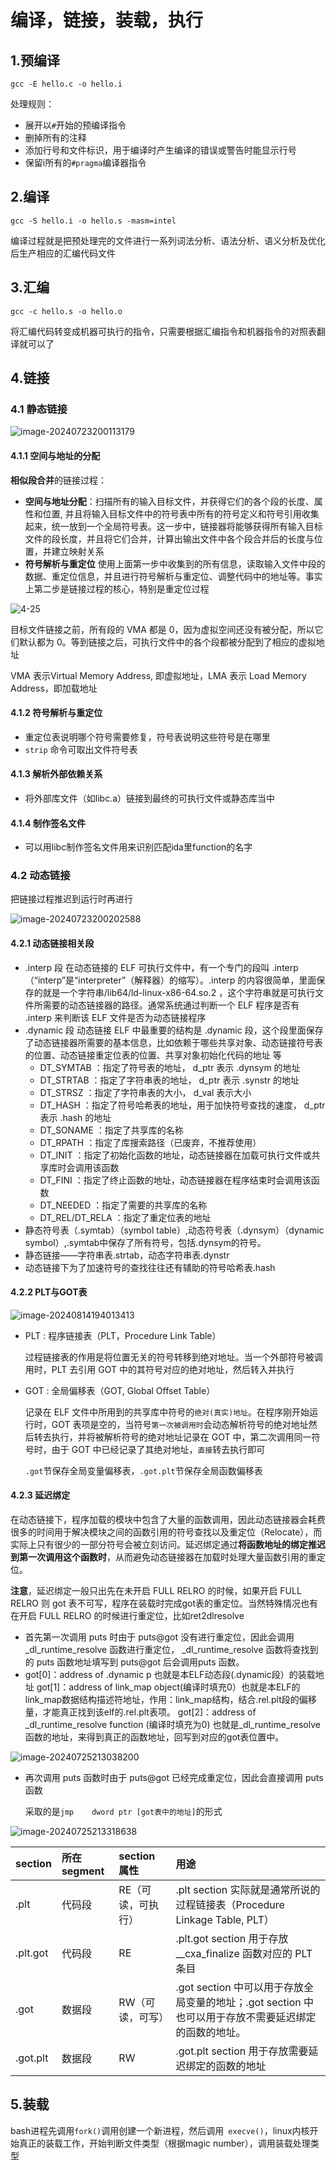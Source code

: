 #  编译，链接，装载，执行



## 1.预编译

```shell
gcc -E hello.c -o hello.i
```

处理规则：

* 展开以`#`开始的预编译指令
* 删掉所有的注释
* 添加行号和文件标识，用于编译时产生编译的错误或警告时能显示行号
* 保留i所有的`#pragma`编译器指令



## 2.编译

```shell
gcc -S hello.i -o hello.s -masm=intel
```

编译过程就是把预处理完的文件进行一系列词法分析、语法分析、语义分析及优化后生产相应的汇编代码文件



## 3.汇编

```shell
gcc -c hello.s -o hello.o
```

将汇编代码转变成机器可执行的指令，只需要根据汇编指令和机器指令的对照表翻译就可以了



## 4.链接

### 4.1 静态链接

![image-20240723200113179](./assets/7.编译，链接，装载，执行/image-20240723200113179.png)

#### 4.1.1 空间与地址的分配

**相似段合并**的链接过程：

* **空间与地址分配**：扫描所有的输入目标文件，并获得它们的各个段的长度、属性和位置,  并且将输入目标文件中的符号表中所有的符号定义和符号引用收集起来，统一放到一个全局符号表。这一步中，链接器将能够获得所有输入目标文件的段长度，并且将它们合并，计算出输出文件中各个段合并后的长度与位置，并建立映射关系
* **符号解析与重定位** 使用上面第一步中收集到的所有信息，读取输入文件中段的数据、重定位信息，并且进行符号解析与重定位、调整代码中的地址等。事实上第二步是链接过程的核心，特别是重定位过程

![4-25](./assets/7.编译，链接，装载，执行/4-25.webp)

目标文件链接之前，所有段的 VMA 都是 0，因为虚拟空间还没有被分配，所以它们默认都为 0。等到链接之后，可执行文件中的各个段都被分配到了相应的虚拟地址

VMA 表示Virtual Memory Address, 即虚拟地址，LMA 表示 Load Memory Address，即加载地址

#### 4.1.2 符号解析与重定位

* 重定位表说明哪个符号需要修复，符号表说明这些符号是在哪里
* `strip` 命令可取出文件符号表

#### 4.1.3 解析外部依赖关系

* 将外部库文件（如libc.a）链接到最终的可执行文件或静态库当中

#### 4.1.4 制作签名文件

* 可以用libc制作签名文件用来识别匹配ida里function的名字

### 4.2 动态链接

把链接过程推迟到运行时再进行

![image-20240723200202588](./assets/7.编译，链接，装载，执行/image-20240723200202588.png)

#### 4.2.1 动态链接相关段

* .interp 段
  在动态链接的 ELF 可执行文件中，有一个专门的段叫 .interp（“interp”是“interpreter”（解释器）的缩写）。.interp 的内容很简单，里面保存的就是一个字符串/lib64/ld-linux-x86-64.so.2 ，这个字符串就是可执行文件所需要的动态链接器的路径。通常系统通过判断一个 ELF 程序是否有 .interp 来判断该 ELF 文件是否为动态链接程序
* .dynamic 段
  动态链接 ELF 中最重要的结构是 .dynamic 段，这个段里面保存了动态链接器所需要的基本信息，比如依赖于哪些共享对象、动态链接符号表的位置、动态链接重定位表的位置、共享对象初始化代码的地址
  等
  * DT_SYMTAB ：指定了符号表的地址， d_ptr 表示 .dynsym 的地址
  * DT_STRTAB ：指定了字符串表的地址， d_ptr 表示 .synstr 的地址
  * DT_STRSZ ：指定了字符串表的大小， d_val 表示大小
  * DT_HASH ：指定了符号哈希表的地址，用于加快符号查找的速度， d_ptr 表示 .hash 的地址
  * DT_SONAME ：指定了共享库的名称
  * DT_RPATH ：指定了库搜索路径（已废弃，不推荐使用）
  * DT_INIT ：指定了初始化函数的地址，动态链接器在加载可执行文件或共享库时会调用该函数
  * DT_FINI ：指定了终止函数的地址，动态链接器在程序结束时会调用该函数
  * DT_NEEDED ：指定了需要的共享库的名称
  * DT_REL/DT_RELA ：指定了重定位表的地址
* 静态符号表（.symtab）（symbol table）,动态符号表（.dynsym）（dynamic symbol）,.symtab中保存了所有符号，包括.dynsym的符号。
* 静态链接——字符串表.strtab，动态字符串表.dynstr
* 动态链接下为了加速符号的查找往往还有辅助的符号哈希表.hash

#### 4.2.2 PLT与GOT表

![image-20240814194013413](./assets/7.编译，链接，装载，执行/image-20240814194013413.png)

- PLT : 程序链接表（PLT，Procedure Link Table）

  过程链接表的作用是将位置无关的符号转移到绝对地址。当一个外部符号被调用时，PLT 去引用 GOT 中的其符号对应的绝对地址，然后转入并执行

- GOT : 全局偏移表（GOT, Global Offset Table）

  记录在 ELF 文件中所用到的共享库中符号的`绝对(真实)地址`。在程序刚开始运行时，GOT 表项是空的，当符号`第一次被调用时`会动态解析符号的绝对地址然后转去执行，并将被解析符号的绝对地址记录在 GOT 中，第二次调用同一符号时，由于 GOT 中已经记录了其绝对地址，`直接`转去执行即可
  
  `.got`节保存全局变量偏移表，`.got.plt`节保存全局函数偏移表

#### 4.2.3 延迟绑定

在动态链接下，程序加载的模块中包含了大量的函数调用，因此动态链接器会耗费很多的时间用于解决模块之间的函数引用的符号查找以及重定位（Relocate），而实际上只有很少的一部分符号会被立刻访问。延迟绑定通过**将函数地址的绑定推迟到第一次调用这个函数时**，从而避免动态链接器在加载时处理大量函数引用的重定位。

**注意**，延迟绑定一般只出先在未开启 FULL RELRO 的时候，如果开启 FULL RELRO 则 got 表不可写，程序在装载时完成got表的重定位。当然特殊情况也有在开启 FULL RELRO 的时候进行重定位，比如ret2dlresolve

* 首先第一次调用 puts 时由于 puts@got 没有进行重定位，因此会调用 _dl_runtime_resolve 函数进行重定位， _dl_runtime_resolve 函数将查找到的 puts 函数地址填写到 puts@got 后会调用puts 函数。
* got[0]：address of .dynamic p 也就是本ELF动态段(.dynamic段）的装载地址
  got[1]：address of link_map object(编译时填充0）也就是本ELF的link_map数据结构描述符地址，作用：link_map结构，结合.rel.plt段的偏移量，才能真正找到该elf的.rel.plt表项。
  got[2]：address of _dl_runtime_resolve function (编译时填充为0) 也就是_dl_runtime_resolve函数的地址，来得到真正的函数地址，回写到对应的got表位置中。

![image-20240725213038200](./assets/7.编译，链接，装载，执行/image-20240725213038200.png)

* 再次调用 puts 函数时由于 puts@got 已经完成重定位，因此会直接调用 puts 函数

  采取的是`jmp    dword ptr [got表中的地址]`的形式

![image-20240725213318638](./assets/7.编译，链接，装载，执行/image-20240725213318638.png)

| section  | 所在 segment | section 属性       | 用途                                                         |
| :------- | :----------- | :----------------- | :----------------------------------------------------------- |
| .plt     | 代码段       | RE（可读，可执行） | .plt section 实际就是通常所说的过程链接表（Procedure Linkage Table, PLT） |
| .plt.got | 代码段       | RE                 | .plt.got section 用于存放 __cxa_finalize 函数对应的 PLT 条目 |
| .got     | 数据段       | RW（可读，可写）   | .got section 中可以用于存放全局变量的地址；.got section 中也可以用于存放不需要延迟绑定的函数的地址。 |
| .got.plt | 数据段       | RW                 | .got.plt section 用于存放需要延迟绑定的函数的地址            |

## 5.装载

bash进程先调用`fork()`调用创建一个新进程，然后调用` execve()`，linux内核开始真正的装载工作，开始判断文件类型（根据magic number），调用装载处理类型
